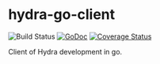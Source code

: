 hydra-go-client
===============
![Build Status](https://secure.travis-ci.org/innotech/dployr.svg?branch=master) [![GoDoc](https://godoc.org/github.com/innotech/hydra-go-client/client?status.png)](https://godoc.org/github.com/innotech/hydra-go-client/client)   [![Coverage Status](https://coveralls.io/repos/innotech/hydra-go-client/badge.png?branch=master)](https://coveralls.io/r/innotech/hydra-go-client?branch=master)

Client of Hydra development in go.
